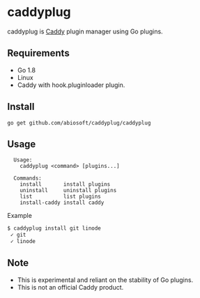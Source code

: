 caddyplug
=========

caddyplug is [Caddy](https://caddyserver.com) plugin manager using Go plugins.

## Requirements
* Go 1.8
* Linux
* Caddy with hook.pluginloader plugin.

## Install
```
go get github.com/abiosoft/caddyplug/caddyplug
```

## Usage
```
  Usage:
    caddyplug <command> [plugins...]

  Commands:
    install       install plugins
    uninstall     uninstall plugins
    list          list plugins
    install-caddy install caddy
```

Example
```sh
$ caddyplug install git linode
 ✓ git
 ✓ linode
```

## Note
* This is experimental and reliant on the stability of Go plugins.
* This is not an official Caddy product.
